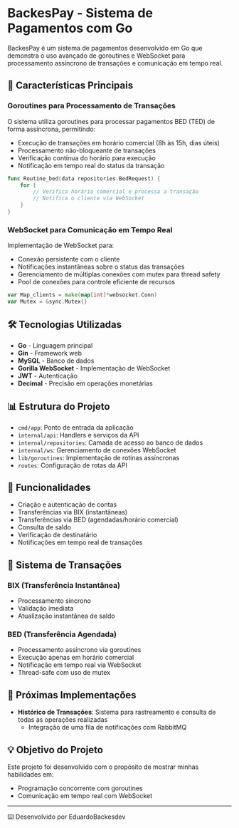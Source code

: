 # BackesPay - Sistema de Pagamentos com Go

BackesPay é um sistema de pagamentos desenvolvido em Go que demonstra o uso avançado de goroutines e WebSocket para processamento assíncrono de transações e comunicação em tempo real.

## 🚀 Características Principais

### Goroutines para Processamento de Transações
O sistema utiliza goroutines para processar pagamentos BED (TED) de forma assíncrona, permitindo:
- Execução de transações em horário comercial (8h às 15h, dias úteis)
- Processamento não-bloqueante de transações
- Verificação contínua do horário para execução
- Notificação em tempo real do status da transação

```go
func Routine_bed(data repositories.BedRequest) {
    for {
        // Verifica horário comercial e processa a transação
        // Notifica o cliente via WebSocket
    }
}
```

### WebSocket para Comunicação em Tempo Real
Implementação de WebSocket para:
- Conexão persistente com o cliente
- Notificações instantâneas sobre o status das transações
- Gerenciamento de múltiplas conexões com mutex para thread safety
- Pool de conexões para controle eficiente de recursos

```go
var Map_clients = make(map[int]*websocket.Conn)
var Mutex = &sync.Mutex{}
```

## 🛠 Tecnologias Utilizadas

- **Go** - Linguagem principal
- **Gin** - Framework web
- **MySQL** - Banco de dados
- **Gorilla WebSocket** - Implementação de WebSocket
- **JWT** - Autenticação
- **Decimal** - Precisão em operações monetárias

## 📊 Estrutura do Projeto

- `cmd/app`: Ponto de entrada da aplicação
- `internal/api`: Handlers e serviços da API
- `internal/repositories`: Camada de acesso ao banco de dados
- `internal/ws`: Gerenciamento de conexões WebSocket
- `lib/goroutines`: Implementação de rotinas assíncronas
- `routes`: Configuração de rotas da API

## 🔐 Funcionalidades

- Criação e autenticação de contas
- Transferências via BIX (instantâneas)
- Transferências via BED (agendadas/horário comercial)
- Consulta de saldo
- Verificação de destinatário
- Notificações em tempo real de transações

## 🔄 Sistema de Transações

### BIX (Transferência Instantânea)
- Processamento síncrono
- Validação imediata
- Atualização instantânea de saldo

### BED (Transferência Agendada)
- Processamento assíncrono via goroutines
- Execução apenas em horário comercial
- Notificação em tempo real via WebSocket
- Thread-safe com uso de mutex

## 🚧 Próximas Implementações

- **Histórico de Transações**: Sistema para rastreamento e consulta de todas as operações realizadas
  - Integração de uma fila de notificações com RabbitMQ

## 💡 Objetivo do Projeto

Este projeto foi desenvolvido com o propósito de mostrar minhas habilidades em:
- Programação concorrente com goroutines
- Comunicação em tempo real com WebSocket

---

⌨️ Desenvolvido por EduardoBackesdev
